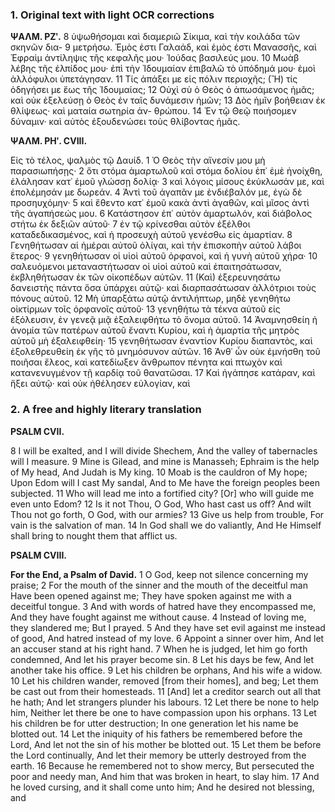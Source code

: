 ### 1. Original text with light OCR corrections

**ΨΑΛΜ. ΡΖʹ.**
8 ὑψωθήσομαι καὶ διαμεριῶ Σίκιμα, καὶ τὴν κοιλάδα τῶν σκηνῶν δια-
9 μετρήσω. Ἐμὸς ἐστι Γαλαάδ, καὶ ἐμὸς ἐστι Μανασσῆς, καὶ
   Ἐφραὶμ ἀντίληψις τῆς κεφαλῆς μου· Ἰούδας βασιλεύς μου.
10 Μωὰβ λέβης τῆς ἐλπίδος μου· ἐπὶ τὴν Ἰδουμαίαν ἐπιβαλῶ τὸ ὑπόδημά
   μου· ἐμοὶ ἀλλόφυλοι ὑπετάγησαν.
11 Τίς ἀπάξει με εἰς πόλιν περιοχῆς; (Ἢ) τίς ὁδηγήσει με ἕως τῆς Ἰδουμαίας;
12 Οὐχὶ σὺ ὁ Θεὸς ὁ ἀπωσάμενος ἡμᾶς; καὶ οὐκ ἐξελεύσῃ ὁ Θεὸς ἐν ταῖς δυνάμεσιν
   ἡμῶν;
13 Δὸς ἡμῖν βοήθειαν ἐκ θλίψεως· καὶ ματαία σωτηρία ἀν-
   θρώπου.
14 Ἐν τῷ Θεῷ ποιήσομεν δύναμιν· καὶ αὐτὸς ἐξουδενώσει
   τοὺς θλίβοντας ἡμᾶς.

**ΨΑΛΜ. ΡΗʹ. CVIII.**

Εἰς τὸ τέλος, ψαλμὸς τῷ Δαυίδ.
1 Ὁ Θεὸς τὴν αἴνεσίν μου μὴ παρασιωπήσῃς·
2 ὅτι στόμα ἁμαρτωλοῦ καὶ στόμα δολίου ἐπ᾿ ἐμὲ ἠνοίχθη,
   ἐλάλησαν κατ᾿ ἐμοῦ γλώσσῃ δολίᾳ·
3 καὶ λόγοις μίσους ἐκύκλωσάν με,
   καὶ ἐπολέμησάν με δωρεάν.
4 Ἀντὶ τοῦ ἀγαπᾶν με ἐνδιέβαλόν με,
   ἐγὼ δὲ προσηυχόμην·
5 καὶ ἔθεντο κατ᾿ ἐμοῦ κακὰ ἀντὶ ἀγαθῶν,
   καὶ μῖσος ἀντὶ τῆς ἀγαπήσεώς μου.
6 Κατάστησον ἐπ᾿ αὐτὸν ἁμαρτωλόν,
   καὶ διάβολος στήτω ἐκ δεξιῶν αὐτοῦ·
7 ἐν τῷ κρίνεσθαι αὐτὸν ἐξέλθοι καταδεδικασμένος,
   καὶ ἡ προσευχὴ αὐτοῦ γενέσθω εἰς ἁμαρτίαν.
8 Γενηθήτωσαν αἱ ἡμέραι αὐτοῦ ὀλίγαι,
   καὶ τὴν ἐπισκοπὴν αὐτοῦ λάβοι ἕτερος·
9 γενηθήτωσαν οἱ υἱοὶ αὐτοῦ ὀρφανοί,
   καὶ ἡ γυνὴ αὐτοῦ χήρα·
10 σαλευόμενοι μεταναστήτωσαν οἱ υἱοὶ αὐτοῦ καὶ ἐπαιτησάτωσαν,
    ἐκβληθήτωσαν ἐκ τῶν οἰκοπέδων αὐτῶν.
11 (Καὶ) ἐξερευνησάτω δανειστὴς πάντα ὅσα ὑπάρχει αὐτῷ·
    καὶ διαρπασάτωσαν ἀλλότριοι τοὺς πόνους αὐτοῦ.
12 Μὴ ὑπαρξάτω αὐτῷ ἀντιλήπτωρ,
    μηδὲ γενηθήτω οἰκτίρμων τοῖς ὀρφανοῖς αὐτοῦ·
13 γενηθήτω τὰ τέκνα αὐτοῦ εἰς ἐξόλευσιν,
    ἐν γενεᾷ μιᾷ ἐξαλειφθήτω τὸ ὄνομα αὐτοῦ.
14 Ἀναμνησθείη ἡ ἀνομία τῶν πατέρων αὐτοῦ ἔναντι Κυρίου,
    καὶ ἡ ἁμαρτία τῆς μητρὸς αὐτοῦ μὴ ἐξαλειφθείη·
15 γενηθήτωσαν ἐναντίον Κυρίου διαπαντὸς,
    καὶ ἐξολεθρευθείη ἐκ γῆς τὸ μνημόσυνον αὐτῶν.
16 Ἀνθ᾿ ὧν οὐκ ἐμνήσθη τοῦ ποιῆσαι ἔλεος,
    καὶ κατεδίωξεν ἄνθρωπον πένητα καὶ πτωχὸν
    καὶ κατανενυγμένον τῇ καρδίᾳ τοῦ θανατῶσαι.
17 Καὶ ἠγάπησε κατάραν, καὶ ἥξει αὐτῷ·
    καὶ οὐκ ἠθέλησεν εὐλογίαν, καὶ

### 2. A free and highly literary translation

**PSALM CVII.**

8 I will be exalted, and I will divide Shechem,
    And the valley of tabernacles will I measure.
9 Mine is Gilead, and mine is Manasseh;
    Ephraim is the help of My head,
    And Judah is My king.
10 Moab is the cauldron of My hope;
    Upon Edom will I cast My sandal,
    And to Me have the foreign peoples been subjected.
11 Who will lead me into a fortified city?
    [Or] who will guide me even unto Edom?
12 Is it not Thou, O God, Who hast cast us off?
    And wilt Thou not go forth, O God, with our armies?
13 Give us help from trouble,
    For vain is the salvation of man.
14 In God shall we do valiantly,
    And He Himself shall bring to nought them that afflict us.

**PSALM CVIII.**

**For the End, a Psalm of David.**
1 O God, keep not silence concerning my praise;
2 For the mouth of the sinner and the mouth of the deceitful man
    Have been opened against me;
    They have spoken against me with a deceitful tongue.
3 And with words of hatred have they encompassed me,
    And they have fought against me without cause.
4 Instead of loving me, they slandered me;
    But I prayed.
5 And they have set evil against me instead of good,
    And hatred instead of my love.
6 Appoint a sinner over him,
    And let an accuser stand at his right hand.
7 When he is judged, let him go forth condemned,
    And let his prayer become sin.
8 Let his days be few,
    And let another take his office.
9 Let his children be orphans,
    And his wife a widow.
10 Let his children wander, removed [from their homes], and beg;
    Let them be cast out from their homesteads.
11 [And] let a creditor search out all that he hath;
    And let strangers plunder his labours.
12 Let there be none to help him,
    Neither let there be one to have compassion upon his orphans.
13 Let his children be for utter destruction;
    In one generation let his name be blotted out.
14 Let the iniquity of his fathers be remembered before the Lord,
    And let not the sin of his mother be blotted out.
15 Let them be before the Lord continually,
    And let their memory be utterly destroyed from the earth.
16 Because he remembered not to show mercy,
    But persecuted the poor and needy man,
    And him that was broken in heart, to slay him.
17 And he loved cursing, and it shall come unto him;
    And he desired not blessing, and